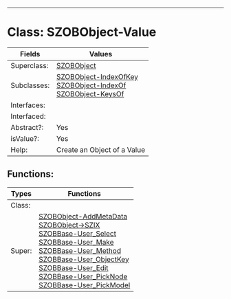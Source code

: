 ---------

# Class:	SZOBObject-Value

| Fields | Values |
| --------- | --------- |
| Superclass: | [SZOBObject](SZOBObject.html) |
| Subclasses: | [SZOBObject-IndexOfKey](SZOBObject-IndexOfKey.html) <br> [SZOBObject-IndexOf](SZOBObject-IndexOf.html) <br> [SZOBObject-KeysOf](SZOBObject-KeysOf.html) |
| Interfaces: |  |
| Interfaced: |  |
| Abstract?: | Yes |
| isValue?: | Yes |
| Help: | Create an Object of a Value |


## Functions:

| Types | Functions |
| --------- | --------- |
| Class: |  |
| Super: | [SZOBObject-AddMetaData](SZOBObject.html) <br> [SZOBObject->SZIX](SZOBObject.html) <br> [SZOBBase-User_Select](SZOBBase.html) <br> [SZOBBase-User_Make](SZOBBase.html) <br> [SZOBBase-User_Method](SZOBBase.html) <br> [SZOBBase-User_ObjectKey](SZOBBase.html) <br> [SZOBBase-User_Edit](SZOBBase.html) <br> [SZOBBase-User_PickNode](SZOBBase.html) <br> [SZOBBase-User_PickModel](SZOBBase.html) |


